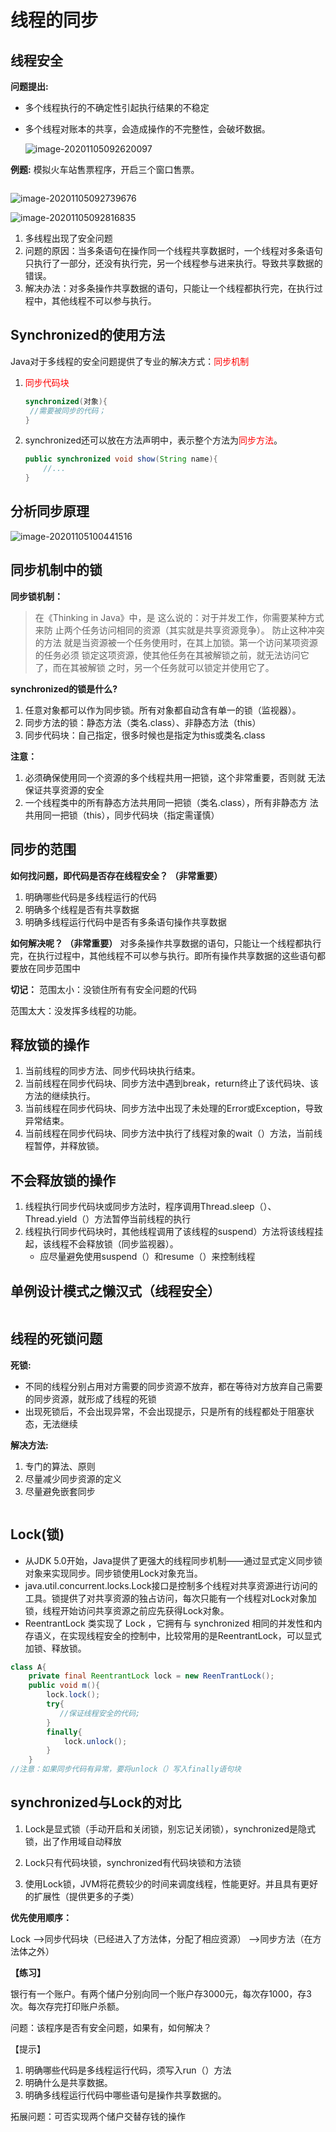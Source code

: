 # 线程的同步

## 线程安全

 **问题提出:**

 - 多个线程执行的不确定性引起执行结果的不稳定

 - 多个线程对账本的共享，会造成操作的不完整性，会破坏数据。

   ![image-20201105092620097](assets/image-20201105092620097.png)

**例题:** 模拟火车站售票程序，开启三个窗口售票。

```java

```

![image-20201105092739676](assets/image-20201105092739676.png)

![image-20201105092816835](assets/image-20201105092816835.png)

1. 多线程出现了安全问题
2. 问题的原因：当多条语句在操作同一个线程共享数据时，一个线程对多条语句只执行了一部分，还没有执行完，另一个线程参与进来执行。导致共享数据的错误。
3. 解决办法：对多条操作共享数据的语句，只能让一个线程都执行完，在执行过程中，其他线程不可以参与执行。



## Synchronized的使用方法

Java对于多线程的安全问题提供了专业的解决方式：<span style="color:red">同步机制</span>

1. <span style="color:red">同步代码块</span>

   ```java
   synchronized(对象){
   	//需要被同步的代码；
   }
   ```

   

2. synchronized还可以放在方法声明中，表示整个方法为<span style="color:red">同步方法</span>。

   ```java
   public synchronized void show(String name){
       //...
   }
   ```

## 分析同步原理

![image-20201105100441516](assets/image-20201105100441516.png)

## 同步机制中的锁

**同步锁机制：**

> 在《Thinking in Java》中，是 这么说的：对于并发工作，你需要某种方式来防
> 止两个任务访问相同的资源（其实就是共享资源竞争）。 防止这种冲突的方法
> 就是当资源被一个任务使用时，在其上加锁。第一个访问某项资源的任务必须
> 锁定这项资源，使其他任务在其被解锁之前，就无法访问它了，而在其被解锁
> 之时，另一个任务就可以锁定并使用它了。 

**synchronized的锁是什么?**

1. 任意对象都可以作为同步锁。所有对象都自动含有单一的锁（监视器）。 
2. 同步方法的锁：静态方法（类名.class）、非静态方法（this） 
3. 同步代码块：自己指定，很多时候也是指定为this或类名.class

**注意：**

1. 必须确保使用同一个资源的多个线程共用一把锁，这个非常重要，否则就
   无法保证共享资源的安全
2. 一个线程类中的所有静态方法共用同一把锁（类名.class），所有非静态方
   法共用同一把锁（this），同步代码块（指定需谨慎）



## 同步的范围

**如何找问题，即代码是否存在线程安全？ （非常重要）**

1. 明确哪些代码是多线程运行的代码
2. 明确多个线程是否有共享数据
3. 明确多线程运行代码中是否有多条语句操作共享数据

**如何解决呢？ （非常重要）**
对多条操作共享数据的语句，只能让一个线程都执行完，在执行过程中，其他线程不可以参与执行。即所有操作共享数据的这些语句都要放在同步范围中

**切记：**
范围太小：没锁住所有有安全问题的代码

范围太大：没发挥多线程的功能。



## 释放锁的操作

1. 当前线程的同步方法、同步代码块执行结束。
2. 当前线程在同步代码块、同步方法中遇到break，return终止了该代码块、该方法的继续执行。
3. 当前线程在同步代码块、同步方法中出现了未处理的Error或Exception，导致异常结束。
4. 当前线程在同步代码块、同步方法中执行了线程对象的wait（）方法，当前线程暂停，并释放锁。

## 不会释放锁的操作

1. 线程执行同步代码块或同步方法时，程序调用Thread.sleep（）、Thread.yield（）方法暂停当前线程的执行
2. 线程执行同步代码块时，其他线程调用了该线程的suspend）方法将该线程挂起，该线程不会释放锁（同步监视器）。
	- 应尽量避免使用suspend（）和resume（）来控制线程

## 单例设计模式之懒汉式（线程安全）

```java

```

## 线程的死锁问题

**死锁:**

- 不同的线程分别占用对方需要的同步资源不放弃，都在等待对方放弃自己需要的同步资源，就形成了线程的死锁
- 出现死锁后，不会出现异常，不会出现提示，只是所有的线程都处于阻塞状态，无法继续

**解决方法:**

1. 专门的算法、原则
2. 尽量减少同步资源的定义
3. 尽量避免嵌套同步

```java

```

## Lock(锁)

- 从JDK 5.0开始，Java提供了更强大的线程同步机制——通过显式定义同步锁对象来实现同步。同步锁使用Lock对象充当。
- java.util.concurrent.locks.Lock接口是控制多个线程对共享资源进行访问的工具。锁提供了对共享资源的独占访问，每次只能有一个线程对Lock对象加锁，线程开始访问共享资源之前应先获得Lock对象。 
- ReentrantLock 类实现了 Lock ，它拥有与 synchronized 相同的并发性和内存语义，在实现线程安全的控制中，比较常用的是ReentrantLock，可以显式加锁、释放锁。

```java
class A{
	private final ReentrantLock lock = new ReenTrantLock();
	public void m(){
        lock.lock();
        try{
           //保证线程安全的代码; 
        }
        finally{
            lock.unlock();
        }
    }
//注意：如果同步代码有异常，要将unlock（）写入finally语句块
```

## synchronized与Lock的对比

1. Lock是显式锁（手动开启和关闭锁，别忘记关闭锁），synchronized是隐式锁，出了作用域自动释放

2. Lock只有代码块锁，synchronized有代码块锁和方法锁

3. 使用Lock锁，JVM将花费较少的时间来调度线程，性能更好。并且具有更好的扩展性（提供更多的子类）

**优先使用顺序：**

Lock -->同步代码块（已经进入了方法体，分配了相应资源） -->同步方法（在方法体之外）



**【练习】**

银行有一个账户。有两个储户分别向同一个账户存3000元，每次存1000，存3次。每次存完打印账户杀额。

问题：该程序是否有安全问题，如果有，如何解决？

【提示】

1. 明确哪些代码是多线程运行代码，须写入run（）方法
2. 明确什么是共享数据。
3. 明确多线程运行代码中哪些语句是操作共享数据的。

拓展问题：可否实现两个储户交替存钱的操作

